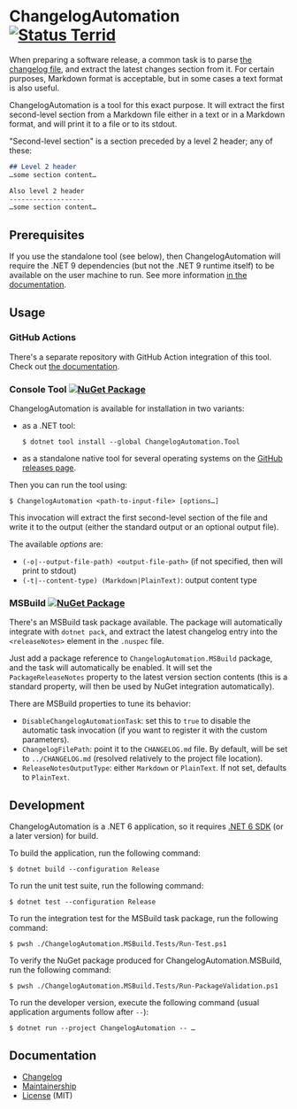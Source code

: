 ChangelogAutomation [![Status Terrid][status-terrid]][andivionian-status-classifier]
===================

When preparing a software release, a common task is to parse [the changelog file][keep-a-changelog], and extract the latest changes section from it. For certain purposes, Markdown format is acceptable, but in some cases a text format is also useful.

ChangelogAutomation is a tool for this exact purpose. It will extract the first second-level section from a Markdown file either in a text or in a Markdown format, and will print it to a file or to its stdout.

"Second-level section" is a section preceded by a level 2 header; any of these:

```markdown
## Level 2 header
…some section content…

Also level 2 header
-------------------
…some section content…
```

Prerequisites
-------------
If you use the standalone tool (see below),
then ChangelogAutomation will require the .NET 9 dependencies
(but not the .NET 9 runtime itself) to be available on the user machine to run.
See more information [in the documentation][docs.dotnet.install].

Usage
-----

### GitHub Actions

There's a separate repository with GitHub Action integration of this tool. Check out [the documentation][github-actions].

### Console Tool [![NuGet Package][nuget.badge.tool]][nuget.package.tool]

ChangelogAutomation is available for installation in two variants:
- as a .NET tool:
  ```console
  $ dotnet tool install --global ChangelogAutomation.Tool
  ```
- as a standalone native tool for several operating systems on the [GitHub releases page][releases].

Then you can run the tool using:
```console
$ ChangelogAutomation <path-to-input-file> [options…]
```

This invocation will extract the first second-level section of the file and write it to the output
(either the standard output or an optional output file).

The available *options* are:

- `(-o|--output-file-path) <output-file-path>` (if not specified, then will print to stdout)
- `(-t|--content-type) (Markdown|PlainText)`: output content type

### MSBuild [![NuGet Package][nuget.badge.msbuild]][nuget.package.msbuild]

There's an MSBuild task package available. The package will automatically integrate with `dotnet pack`, and extract the latest changelog entry into the `<releaseNotes>` element in the `.nuspec` file.

Just add a package reference to `ChangelogAutomation.MSBuild` package, and the task will automatically be enabled. It will set the `PackageReleaseNotes` property to the latest version section contents (this is a standard property, will then be used by NuGet integration automatically).

There are MSBuild properties to tune its behavior:

- `DisableChangelogAutomationTask`: set this to `true` to disable the automatic task invocation (if you want to register it with the custom parameters).
- `ChangelogFilePath`: point it to the `CHANGELOG.md` file. By default, will be set to `../CHANGELOG.md` (resolved relatively to the project file location).
- `ReleaseNotesOutputType`: either `Markdown` or `PlainText`. If not set, defaults to `PlainText`.

Development
-----------

ChangelogAutomation is a .NET 6 application, so it requires [.NET 6 SDK][dotnet-sdk] (or a later version) for build.

To build the application, run the following command:

```console
$ dotnet build --configuration Release
```

To run the unit test suite, run the following command:

```console
$ dotnet test --configuration Release
```

To run the integration test for the MSBuild task package, run the following command:

```console
$ pwsh ./ChangelogAutomation.MSBuild.Tests/Run-Test.ps1
```

To verify the NuGet package produced for ChangelogAutomation.MSBuild, run the following command:

```console
$ pwsh ./ChangelogAutomation.MSBuild.Tests/Run-PackageValidation.ps1
```

To run the developer version, execute the following command (usual application arguments follow after `--`):

```console
$ dotnet run --project ChangelogAutomation -- …
```

Documentation
-------------

- [Changelog][changelog]
- [Maintainership][maintainership]
- [License][license] (MIT)

[andivionian-status-classifier]: https://andivionian.fornever.me/v1/#status-terrid-
[changelog]: ./CHANGELOG.md
[docs.dotnet.install]: https://learn.microsoft.com/en-us/dotnet/core/install/
[dotnet-sdk]: https://dotnet.microsoft.com/
[github-actions]: https://github.com/marketplace/actions/changelogautomation-action
[keep-a-changelog]: http://keepachangelog.com/
[license]: ./LICENSE.md
[maintainership]: ./MAINTAINERSHIP.md
[nuget.badge.msbuild]: https://img.shields.io/nuget/v/ChangelogAutomation.MSBuild
[nuget.badge.tool]: https://img.shields.io/nuget/v/ChangelogAutomation.Tool
[nuget.package.msbuild]: https://www.nuget.org/packages/ChangelogAutomation.MSBuild/
[nuget.package.tool]: https://www.nuget.org/packages/ChangelogAutomation.Tool/
[releases]: https://github.com/ForNeVeR/ChangelogAutomation/releases
[status-terrid]: https://img.shields.io/badge/status-terrid-green.svg
